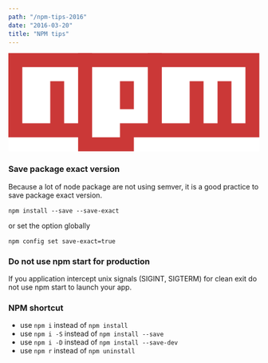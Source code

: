 ```yaml
---
path: "/npm-tips-2016"
date: "2016-03-20"
title: "NPM tips"
---
```


![NPM](/images/2016/03/npm.png)
### Save package exact version

Because a lot of node package are not using semver, it is a good practice to save package exact version.

```
npm install --save --save-exact
```
or set the option globally
```
npm config set save-exact=true
```

### Do not use npm start for production

If you application intercept unix signals (SIGINT, SIGTERM) for clean exit do not use npm start to launch your app.

### NPM shortcut

* use `npm i` instead of `npm install`
* use `npm i -S` instead of `npm install --save`
* use `npm i -D` instead of `npm install --save-dev`
* use `npm r` instead of `npm uninstall`
